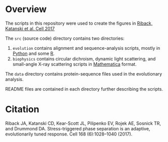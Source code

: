 # Overview

The scripts in this repository were used to create the figures in [Riback, Katanski et al. Cell 2017](http://drummondlab.org/papers/paper/adaptive-phase-separation)

The `src` (source code) directory contains two directories:

1. `evolution` contains alignment and sequence-analysis scripts, mostly in [Python](http://python.org) and some [R](http://r-project.org).
2. `biophysics` contains circular dichroism, dynamic light scattering, and small-angle X-ray scattering scripts in [Mathematica](http://mathematica.com) format.

The `data` directory contains protein-sequence files used in the evolutionary analysis.

README files are contained in each directory further describing the scripts.

# Citation

Riback JA, Katanski CD, Kear-Scott JL, Pilipenko EV, Rojek AE, Sosnick TR, and Drummond DA. Stress-triggered phase separation is an adaptive, evolutionarily tuned response. Cell 168 (6):1028–1040 (2017).



